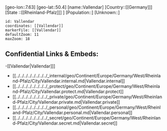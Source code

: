 ﻿---
location: [50.4,7.63]
mapzoom: [7,12] 
mapmarker: city 
type: City
tags:
- geo/City


SpocWebEntityId: 35184
isDeleted: false
confidential: public

---
[geo-lon::7.63]
[geo-lat::50.4]
[name::Vallendar]
[Country::[[Germany]]]
[State ::[[Rheinland-Pfalz]]] ]
[Population::]
[Unknown::]


```leaflet
id: Vallendar
coordinates: [[Vallendar]]
markerFile: [[Vallendar]]
defaultZoom: 11 
maxZoom: 18
```


## Confidential Links & Embeds: 
-[[Vallendar|Vallendar]]] 
- [[../../../../../../../../_internal/geo/Continent/Europe/Germany/West/Rheinland-Pfalz/City/Vallendar.internal.md|Vallendar.internal]] 
- [[../../../../../../../../_protect/geo/Continent/Europe/Germany/West/Rheinland-Pfalz/City/Vallendar.protect.md|Vallendar.protect]] 
- [[../../../../../../../../_private/geo/Continent/Europe/Germany/West/Rheinland-Pfalz/City/Vallendar.private.md|Vallendar.private]] 
- [[../../../../../../../../_personal/geo/Continent/Europe/Germany/West/Rheinland-Pfalz/City/Vallendar.personal.md|Vallendar.personal]] 
- [[../../../../../../../../_secret/geo/Continent/Europe/Germany/West/Rheinland-Pfalz/City/Vallendar.secret.md|Vallendar.secret]] 
